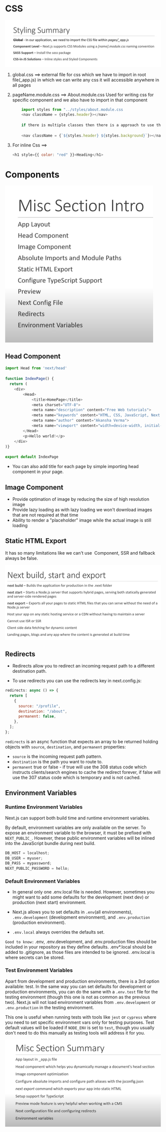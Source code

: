 # CSS

![Alt text](./public/Styling.png)

1. global.css ==>
   external file for css which we have to import in root file(\_app.js) in which we can write any css it will accessible anywhere in all pages

2. pageName.module.css ==>
   About.module.css
   Used for writing css for specific component and we also have to import in that component

   ```javascript
       import styles from "../styles/about.module.css
       <nav className = {styles.header}></nav>

       if there is multiple classes then there is a approach to use them

       <nav className = {`${styles.header} ${styles.background}`}></nav>
   ```

3. For inline Css ==>

   ```javascript
   <h1 style={{ color: "red" }}>Heading</h1>
   ```

# Components

![Alt text](./public/MiscSection.png)

## Head Component

```javascript
import Head from 'next/head'

function IndexPage() {
  return (
    <div>
        <Head>
            <title>HomePage</title>
            <meta charset="UTF-8">
            <meta name="description" content="Free Web tutorials">
            <meta name="keywords" content="HTML, CSS, JavaScript, Next.js">
            <meta name="author" content="Akansha Verma">
            <meta name="viewport" content="width=device-width, initial-scale=1.0">
        </Head>
        <p>Hello world!</p>
    </div>
)}

export default IndexPage
```

- You can also add title for each page by simple importing head component in your page.

## Image Component

- Provide optimation of image by reducing the size of high resolution image
- Provide lazy loading as with lazy loading we won't download images that are not required at that time
- Ability to render a "placeholder" image while the actual image is still loading

## Static HTML Export

It has so many limitations like we can't use <Image/> Component, SSR and fallback always be false.

![Alt text](./public/StaticHTMLExport.png)

## Redirects

- Redirects allow you to redirect an incoming request path to a different destination path.

- To use redirects you can use the redirects key in next.config.js:

```javascript
redirects: async () => {
  return [
    {
      source: "/profile",
      destination: "/about",
      permanent: false,
    },
  ];
};
```

`redirects` is an async function that expects an array to be returned holding objects with `source`, `destination`, and `permanent` properties:

- `source` is the incoming request path pattern.
- `destination` is the path you want to route to.
- `permanent` true or false - if true will use the 308 status code which instructs clients/search engines to cache the redirect forever, if false will use the 307 status code which is temporary and is not cached.

## Environment Variables

### Runtime Environment Variables

Next.js can support both build time and runtime environment variables.

By default, environment variables are only available on the server. To expose an environment variable to the browser, it must be prefixed with `NEXT_PUBLIC_`. However, these public environment variables will be inlined into the JavaScript bundle during next build.

```javascript
DB_HOST = localhost;
DB_USER = myuser;
DB_PASS = mypassword;
NEXT_PUBLIC_PASSWORD = hello;
```

### Default Environment Variables

- In general only one .env.local file is needed. However, sometimes you might want to add some defaults for the development (next dev) or production (next start) environment.

- Next.js allows you to set defaults in `.env`(all environments), `.env.development` (development environment), and `.env.production` (production environment).

- `.env.local` always overrides the defaults set.


`Good to know:` .env, .env.development, and .env.production files should be included in your repository as they define defaults. .env*.local should be added to .gitignore, as those files are intended to be ignored. .env.local is where secrets can be stored.


### Test Environment Variables

Apart from development and production environments, there is a 3rd option available: test. In the same way you can set defaults for development or production environments, you can do the same with a `.env.test` file for the testing environment (though this one is not as common as the previous two). Next.js will not load environment variables from `.env.development` or `.env.production` in the testing environment.


This one is useful when running tests with tools like `jest` or `cypress` where you need to set specific environment vars only for testing purposes. Test default values will be loaded if `NODE_ENV` is set to `test`, though you usually don't need to do this manually as testing tools will address it for you.


![Alt text](./public/SummartOfMisc.png)
